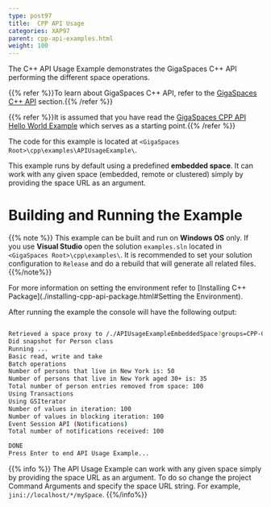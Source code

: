 ```yaml
---
type: post97
title:  CPP API Usage
categories: XAP97
parent: cpp-api-examples.html
weight: 100
---
```


The C++ API Usage Example demonstrates the GigaSpaces C++ API performing the different space operations.

{{% refer %}}To learn about GigaSpaces C++ API, refer to the [GigaSpaces C++ API](./cpp-space-interface.html) section.{{% /refer %}}

{{% refer %}}It is assumed that you have read the [GigaSpaces CPP API Hello World Example](./cpp-api-hello-world-example.html) which serves as a starting point.{{% /refer %}}

The code for this example is located at `<GigaSpaces Root>\cpp\examples\APIUsageExample\`.

This example runs by default using a predefined **embedded space**. It can work with any given space (embedded, remote or clustered) simply by providing the space URL as an argument.

# Building and Running the Example

{{% note %}}
This example can be built and run on **Windows OS** only. If you use **Visual Studio** open the solution `examples.sln` located in `<GigaSpaces Root>\cpp\examples\`. It is recommended to set your solution configuration to `Release` and do a rebuild that will generate all related files.
{{%/note%}}

For more information on setting the environment refer to [Installing C++ Package](./installing-cpp-api-package.html#Setting the Environment).

After running the example the console will have the following output:


```bash

Retrieved a space proxy to /./APIUsageExampleEmbeddedSpace?groups=CPP-GROUP
Did snapshot for Person class
Running ...
Basic read, write and take
Batch operations
Number of persons that live in New York is: 50
Number of persons that live in New York aged 30+ is: 35
Total number of person entries removed from space: 100
Using Transactions
Using GSIterator
Number of values in iteration: 100
Number of values in blocking iteration: 100
Event Session API (Notifications)
Total number of notifications received: 100

DONE
Press Enter to end API Usage Example...

```

{{% info %}}
The API Usage Example can work with any given space simply by providing the space URL as an argument. To do so change the project Command Arguments and specify the space URL string. For example, `jini://localhost/*/mySpace`.
{{%/info%}}
